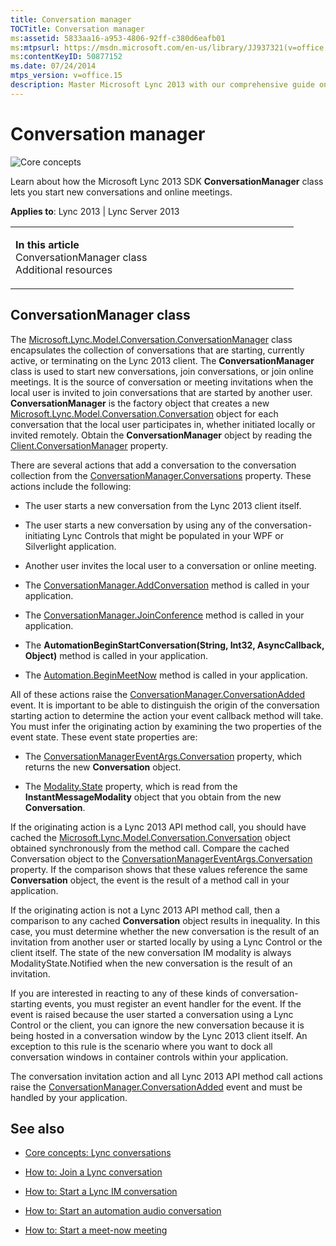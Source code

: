 ```yaml
---
title: Conversation manager
TOCTitle: Conversation manager
ms:assetid: 5833aa16-a953-4806-92ff-c380d6eafb01
ms:mtpsurl: https://msdn.microsoft.com/en-us/library/JJ937321(v=office.15)
ms:contentKeyID: 50877152
ms.date: 07/24/2014
mtps_version: v=office.15
description: Master Microsoft Lync 2013 with our comprehensive guide on ConversationManager class. Learn to start, join conversations and online meetings effectively.
---
```


# Conversation manager

![Core concepts](images/JJ933133.mod_icon_CoreConcepts_long(Office.15).png "Core concepts")

Learn about how the Microsoft Lync 2013 SDK **ConversationManager** class lets you start new conversations and online meetings.



**Applies to**: Lync 2013 | Lync Server 2013

<table>
<colgroup>
<col style="width: 50%" />
<col style="width: 50%" />
</colgroup>
<tbody>
<tr class="odd">
<td><p><strong>In this article</strong><br />
ConversationManager class<br />
Additional resources</p></td>
<td><p></p>
<p></p></td>
</tr>
</tbody>
</table>

## ConversationManager class

The [Microsoft.Lync.Model.Conversation.ConversationManager](https://msdn.microsoft.com/en-us/library/jj266018\(v=office.15\)) class encapsulates the collection of conversations that are starting, currently active, or terminating on the Lync 2013 client. The **ConversationManager** class is used to start new conversations, join conversations, or join online meetings. It is the source of conversation or meeting invitations when the local user is invited to join conversations that are started by another user. **ConversationManager** is the factory object that creates a new [Microsoft.Lync.Model.Conversation.Conversation](https://msdn.microsoft.com/en-us/library/jj276988\(v=office.15\)) object for each conversation that the local user participates in, whether initiated locally or invited remotely. Obtain the **ConversationManager** object by reading the [Client.ConversationManager](https://msdn.microsoft.com/en-us/library/jj276841\(v=office.15\)) property.

There are several actions that add a conversation to the conversation collection from the [ConversationManager.Conversations](https://msdn.microsoft.com/en-us/library/jj276776\(v=office.15\)) property. These actions include the following:

  - The user starts a new conversation from the Lync 2013 client itself.

  - The user starts a new conversation by using any of the conversation-initiating Lync Controls that might be populated in your WPF or Silverlight application.

  - Another user invites the local user to a conversation or online meeting.

  - The [ConversationManager.AddConversation](https://msdn.microsoft.com/en-us/library/jj276176\(v=office.15\)) method is called in your application.

  - The [ConversationManager.JoinConference](https://msdn.microsoft.com/en-us/library/jj276639\(v=office.15\)) method is called in your application.

  - The **AutomationBeginStartConversation(String, Int32, AsyncCallback, Object)** method is called in your application.

  - The [Automation.BeginMeetNow](https://msdn.microsoft.com/en-us/library/jj277161\(v=office.15\)) method is called in your application.

All of these actions raise the [ConversationManager.ConversationAdded](https://msdn.microsoft.com/en-us/library/jj266470\(v=office.15\)) event. It is important to be able to distinguish the origin of the conversation starting action to determine the action your event callback method will take. You must infer the originating action by examining the two properties of the event state. These event state properties are:

  - The [ConversationManagerEventArgs.Conversation](https://msdn.microsoft.com/en-us/library/jj276980\(v=office.15\)) property, which returns the new **Conversation** object.

  - The [Modality.State](https://msdn.microsoft.com/en-us/library/jj276637\(v=office.15\)) property, which is read from the **InstantMessageModality** object that you obtain from the new **Conversation**.

If the originating action is a Lync 2013 API method call, you should have cached the [Microsoft.Lync.Model.Conversation.Conversation](https://msdn.microsoft.com/en-us/library/jj276988\(v=office.15\)) object obtained synchronously from the method call. Compare the cached Conversation object to the [ConversationManagerEventArgs.Conversation](https://msdn.microsoft.com/en-us/library/jj276980\(v=office.15\)) property. If the comparison shows that these values reference the same **Conversation** object, the event is the result of a method call in your application.

If the originating action is not a Lync 2013 API method call, then a comparison to any cached **Conversation** object results in inequality. In this case, you must determine whether the new conversation is the result of an invitation from another user or started locally by using a Lync Control or the client itself. The state of the new conversation IM modality is always ModalityState.Notified when the new conversation is the result of an invitation.

If you are interested in reacting to any of these kinds of conversation-starting events, you must register an event handler for the event. If the event is raised because the user started a conversation using a Lync Control or the client, you can ignore the new conversation because it is being hosted in a conversation window by the Lync 2013 client itself. An exception to this rule is the scenario where you want to dock all conversation windows in container controls within your application.

The conversation invitation action and all Lync 2013 API method call actions raise the [ConversationManager.ConversationAdded](https://msdn.microsoft.com/en-us/library/jj266470\(v=office.15\)) event and must be handled by your application.

## See also

  - [Core concepts: Lync conversations](core-concepts-lync-conversations.md)

  - [How to: Join a Lync conversation](how-to-join-a-lync-conversation.md)

  - [How to: Start a Lync IM conversation](how-to-start-a-lync-im-conversation.md)

  - [How to: Start an automation audio conversation](how-to-start-an-automation-audio-conversation.md)

  - [How to: Start a meet-now meeting](how-to-start-a-meet-now-meeting.md)

